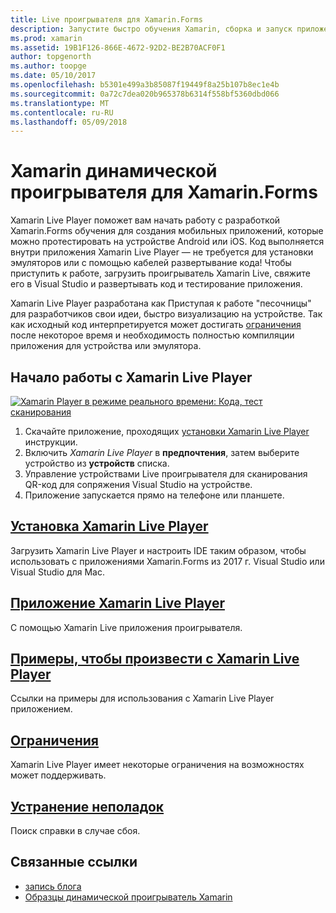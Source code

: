 ```yaml
---
title: Live проигрывателя для Xamarin.Forms
description: Запустите быстро обучения Xamarin, сборка и запуск приложений на устройстве Android или iOS.
ms.prod: xamarin
ms.assetid: 19B1F126-866E-4672-92D2-BE2B70ACF0F1
author: topgenorth
ms.author: toopge
ms.date: 05/10/2017
ms.openlocfilehash: b5301e499a3b85087f19449f8a25b107b8ec1e4b
ms.sourcegitcommit: 0a72c7dea020b965378b6314f558bf5360dbd066
ms.translationtype: MT
ms.contentlocale: ru-RU
ms.lasthandoff: 05/09/2018
---
```

# <a name="xamarin-live-player-for-xamarinforms"></a>Xamarin динамической проигрывателя для Xamarin.Forms

Xamarin Live Player поможет вам начать работу с разработкой Xamarin.Forms обучения для создания мобильных приложений, которые можно протестировать на устройстве Android или iOS. Код выполняется внутри приложения Xamarin Live Player — не требуется для установки эмуляторов или с помощью кабелей развертывание кода! Чтобы приступить к работе, загрузить проигрыватель Xamarin Live, свяжите его в Visual Studio и развертывать код и тестирование приложения. 

Xamarin Live Player разработана как Приступая к работе "песочницы" для разработчиков свои идеи, быстро визуализацию на устройстве. Так как исходный код интерпретируется может достигать [ограничения](limitations.md) после некоторое время и необходимость полностью компиляции приложения для устройства или эмулятора.

## <a name="get-started-with-xamarin-live-player"></a>Начало работы с Xamarin Live Player

[![Xamarin Player в режиме реального времени: Кода, тест сканирования](images/xamarin-live.png)](images/xamarin-live-sml.png#lightbox)

1. Скачайте приложение, проходящих [установки Xamarin Live Player](install.md) инструкции.
2. Включить *Xamarin Live Player* в **предпочтения**, затем выберите устройство из **устройств** списка.
2. Управление устройствами Live проигрывателя для сканирования QR-код для сопряжения Visual Studio на устройстве.
3. Приложение запускается прямо на телефоне или планшете.

## <a name="xamarin-live-player-setupinstallmd"></a>[Установка Xamarin Live Player](install.md)

Загрузить Xamarin Live Player и настроить IDE таким образом, чтобы использовать с приложениями Xamarin.Forms из 2017 г. Visual Studio или Visual Studio для Mac. 

## <a name="xamarin-live-player-appplayermd"></a>[Приложение Xamarin Live Player](player.md)

С помощью Xamarin Live приложения проигрывателя.

## <a name="samples-to-try-with-xamarin-live-playersamplesmd"></a>[Примеры, чтобы произвести с Xamarin Live Player](samples.md)

Ссылки на примеры для использования с Xamarin Live Player приложением.

## <a name="limitationslimitationsmd"></a>[Ограничения](limitations.md)

Xamarin Live Player имеет некоторые ограничения на возможностях может поддерживать.

## <a name="troubleshootingtroubleshootingmd"></a>[Устранение неполадок](troubleshooting.md)

Поиск справки в случае сбоя.


## <a name="related-links"></a>Связанные ссылки

- [запись блога](https://blog.xamarin.com/live-player/)
- [Образцы динамической проигрыватель Xamarin](https://developer.xamarin.com/samples/xamarin-live-player/all/)
